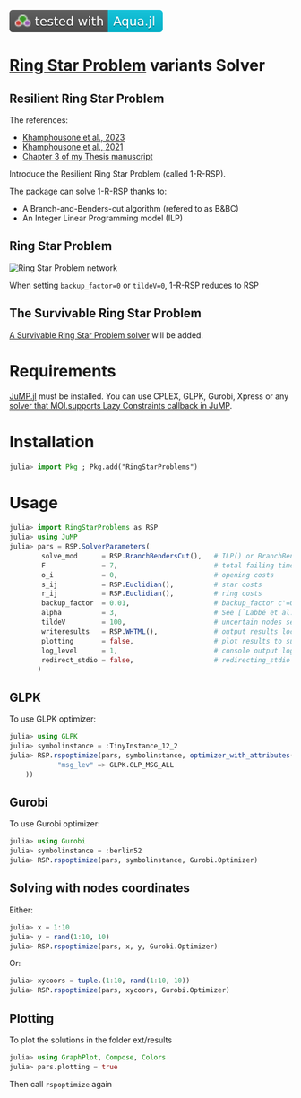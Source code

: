 [![Aqua QA](https://raw.githubusercontent.com/JuliaTesting/Aqua.jl/master/badge.svg)](https://github.com/JuliaTesting/Aqua.jl)

# [Ring Star Problem](https://en.wikipedia.org/wiki/Ring_star_problem) variants Solver

## Resilient Ring Star Problem
The references:
 - [Khamphousone et al., 2023](https://hal.science/hal-04286851) 
 - [Khamphousone et al., 2021](https://hal.science/hal-03211922/)
 - [Chapter 3 of my Thesis manuscript](https://theses.hal.science/tel-04319443)

Introduce the Resilient Ring Star Problem (called 1-R-RSP).

The package can solve 1-R-RSP thanks to:
 - A Branch-and-Benders-cut algorithm (refered to as B&BC)
 - An Integer Linear Programming model (ILP)

## Ring Star Problem

![Ring Star Problem network](https://upload.wikimedia.org/wikipedia/commons/thumb/9/9f/Ring_Star_Problem_solution.svg/360px-Ring_Star_Problem_solution.svg.png?20240712195658)

When setting `backup_factor=0` or `tildeV=0`, 1-R-RSP reduces to RSP

## The Survivable Ring Star Problem

[A Survivable Ring Star Problem solver](https://doi.org/10.1002/net.22193) will be added.

# Requirements

[JuMP.jl](https://github.com/jump-dev/JuMP.jl) must be installed. You can use CPLEX, GLPK, Gurobi, Xpress or any [solver that MOI.supports Lazy Constraints callback in JuMP](https://jump.dev/JuMP.jl/stable/manual/callbacks/#Available-solvers).

# Installation
```julia
julia> import Pkg ; Pkg.add("RingStarProblems")
```

# Usage

```julia
julia> import RingStarProblems as RSP
julia> using JuMP
julia> pars = RSP.SolverParameters(
        solve_mod      = RSP.BranchBendersCut(),   # ILP() or BranchBendersCut()
        F              = 7,                        # total failing time F in days per year, see [`PhD manuscript`](https://theses.hal.science/tel-04319443)
        o_i            = 0,                        # opening costs
        s_ij           = RSP.Euclidian(),          # star costs
        r_ij           = RSP.Euclidian(),          # ring costs
        backup_factor  = 0.01,                     # backup_factor c'=0.01c and d'=0.01c
        alpha          = 3,                        # See [`Labbé et al., 2004`](ttps://doi.org/10.1002/net.10114)
        tildeV         = 100,                      # uncertain nodes set
        writeresults   = RSP.WHTML(),              # output results locally, WLocal(), WHTML() or no output false
        plotting       = false,                    # plot results to subfolder src/plots/results/
        log_level      = 1,                        # console output log_level
        redirect_stdio = false,                    # redirecting_stdio to output file
       )
```

## GLPK

To use GLPK optimizer:
```julia
julia> using GLPK
julia> symbolinstance = :TinyInstance_12_2
julia> RSP.rspoptimize(pars, symbolinstance, optimizer_with_attributes(GLPK.Optimizer,
			"msg_lev" => GLPK.GLP_MSG_ALL
	))
```

## Gurobi

To use Gurobi optimizer:
```julia
julia> using Gurobi
julia> symbolinstance = :berlin52
julia> RSP.rspoptimize(pars, symbolinstance, Gurobi.Optimizer)
```

## Solving with nodes coordinates

Either:
```julia
julia> x = 1:10
julia> y = rand(1:10, 10)
julia> RSP.rspoptimize(pars, x, y, Gurobi.Optimizer)
```

Or:
```julia
julia> xycoors = tuple.(1:10, rand(1:10, 10))
julia> RSP.rspoptimize(pars, xycoors, Gurobi.Optimizer)
```



## Plotting

To plot the solutions in the folder ext/results
```julia
julia> using GraphPlot, Compose, Colors
julia> pars.plotting = true
```

Then call `rspoptimize` again




